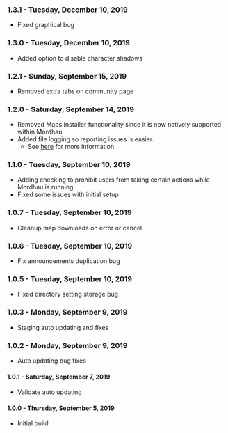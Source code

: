 ### 1.3.1 - Tuesday, December 10, 2019
* Fixed graphical bug

### 1.3.0 - Tuesday, December 10, 2019
* Added option to disable character shadows

### 1.2.1 - Sunday, September 15, 2019
* Removed extra tabs on community page

### 1.2.0 - Saturday, September 14, 2019
* Removed Maps Installer functionality since it is
  now natively supported within Mordhau
* Added file logging so reporting issues is easier.
  * See [here](https://shmew.github.io/MordhauBuddy/reporting-issues.html) 
    for more information

### 1.1.0 - Tuesday, September 10, 2019
* Adding checking to prohibit users from taking 
  certain actions while Mordhau is running
* Fixed some issues with initial setup

### 1.0.7 - Tuesday, September 10, 2019
* Cleanup map downloads on error or cancel

### 1.0.6 - Tuesday, September 10, 2019
* Fix announcements duplication bug

### 1.0.5 - Tuesday, September 10, 2019
* Fixed directory setting storage bug

### 1.0.3 - Monday, September 9, 2019
* Staging auto updating and fixes

### 1.0.2 - Monday, September 9, 2019
* Auto updating bug fixes

#### 1.0.1 - Saturday, September 7, 2019
* Validate auto updating

#### 1.0.0 - Thursday, September 5, 2019
* Initial build
